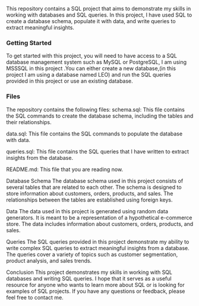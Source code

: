 This repository contains a SQL project that aims to demonstrate my skills in working with databases and SQL queries. In this project, I have used SQL to create a database schema, populate it with data, and write queries to extract meaningful insights.
### Getting Started
To get started with this project, you will need to have access to a SQL database management system such as MySQL or PostgreSQL, I am using MSSSQL in this project .You can either create a new database,(in this project I am using a database named LEO) and run the SQL queries provided in this project or use an existing database.
### Files
The repository contains the following files:
schema.sql: This file contains the SQL commands to create the database schema, including the tables and their relationships.

data.sql: This file contains the SQL commands to populate the database with data.

queries.sql: This file contains the SQL queries that I have written to extract insights from the database.

README.md: This file that you are reading now.

Database Schema
The database schema used in this project consists of several tables that are related to each other. The schema is designed to store information about customers, orders, products, and sales. The relationships between the tables are established using foreign keys.

Data
The data used in this project is generated using random data generators. It is meant to be a representation of a hypothetical e-commerce store. The data includes information about customers, orders, products, and sales.

Queries
The SQL queries provided in this project demonstrate my ability to write complex SQL queries to extract meaningful insights from a database. The queries cover a variety of topics such as customer segmentation, product analysis, and sales trends.

Conclusion
This project demonstrates my skills in working with SQL databases and writing SQL queries. I hope that it serves as a useful resource for anyone who wants to learn more about SQL or is looking for examples of SQL projects. If you have any questions or feedback, please feel free to contact me.
